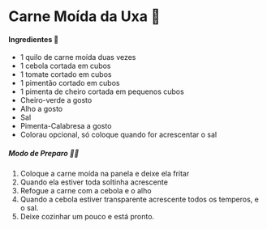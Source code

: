 

# Carne Moída da Uxa :meat_on_bone:

#### Ingredientes :page_with_curl:

- 1 quilo de carne moída duas vezes
- 1 cebola cortada em cubos
- 1 tomate cortado em cubos
- 1 pimentão cortado em cubos
- 1 pimenta de cheiro cortada em pequenos cubos
- Cheiro-verde a gosto
- Alho a gosto
- Sal
- Pimenta-Calabresa  a gosto
- Colorau opcional, só coloque quando for acrescentar o sal

##### Modo de Preparo :woman_cook:

1. Coloque a carne moída na panela e deixe ela fritar 
2. Quando ela estiver toda soltinha acrescente
3. Refogue a carne com a cebola e o alho
4. Quando a cebola estiver transparente  acrescente todos os temperos, e o sal.
5. Deixe cozinhar um pouco e está pronto.


